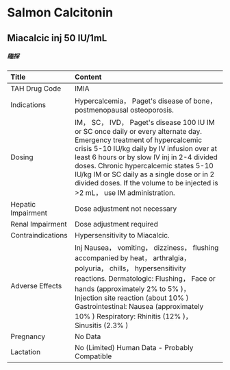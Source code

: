 # Salmon Calcitonin

## Miacalcic inj 50 IU/1mL

##### 臨採

| Title              | Content                                                                                                                                                                                                                                                                                                                                                                                    |
|:-------------------|:-------------------------------------------------------------------------------------------------------------------------------------------------------------------------------------------------------------------------------------------------------------------------------------------------------------------------------------------------------------------------------------------|
| TAH Drug Code      | IMIA                                                                                                                                                                                                                                                                                                                                                                                       |
| Indications        | Hypercalcemia， Paget's disease of bone， postmenopausal osteoporosis.                                                                                                                                                                                                                                                                                                                     |
| Dosing             | IM， SC， IVD， Paget's disease 100 IU IM or SC once daily or every alternate day. Emergency treatment of hypercalcemic crisis 5-10 IU/kg daily by IV infusion over at least 6 hours or by slow IV inj in 2-4 divided doses. Chronic hypercalcemic states 5-10 IU/kg IM or SC daily as a single dose or in 2 divided doses. If the volume to be injected is >2 mL， use IM administration. |
| Hepatic Impairment | Dose adjustment not necessary                                                                                                                                                                                                                                                                                                                                                              |
| Renal Impairment   | Dose adjustment required                                                                                                                                                                                                                                                                                                                                                                   |
| Contraindications  | Hypersensitivity to Miacalcic.                                                                                                                                                                                                                                                                                                                                                             |
| Adverse Effects    | Inj Nausea， vomiting， dizziness， flushing accompanied by heat， arthralgia， polyuria， chills， hypersensitivity reactions. Dermatologic: Flushing， Face or hands (approximately 2% to 5% )， Injection site reaction (about 10% ) Gastrointestinal: Nausea (approximately 10% ) Respiratory: Rhinitis (12% )， Sinusitis (2.3% )                                                     |
| Pregnancy          | No Data                                                                                                                                                                                                                                                                                                                                                                                    |
| Lactation          | No (Limited) Human Data - Probably Compatible                                                                                                                                                                                                                                                                                                                                              |

